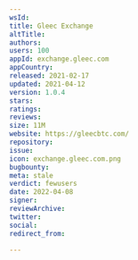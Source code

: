 ```yaml
---
wsId: 
title: Gleec Exchange
altTitle: 
authors: 
users: 100
appId: exchange.gleec.com
appCountry: 
released: 2021-02-17
updated: 2021-04-12
version: 1.0.4
stars: 
ratings: 
reviews: 
size: 11M
website: https://gleecbtc.com/
repository: 
issue: 
icon: exchange.gleec.com.png
bugbounty: 
meta: stale
verdict: fewusers
date: 2022-04-08
signer: 
reviewArchive: 
twitter: 
social: 
redirect_from: 

---
```



